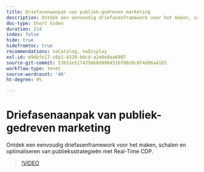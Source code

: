 ```yaml
---
title: Driefasenaanpak van publiek-gedreven marketing
description: Ontdek een eenvoudig driefasenframework voor het maken, schalen en optimaliseren van publieksstrategieën met Real-Time CDP.
doc-type: Short Video
duration: 214
index: false
hide: true
hidefromtoc: true
recommendations: noCatalog, noDisplay
exl-id: d9dbfe17-c6b1-4320-b0cd-a2e8e0aa6987
source-git-commit: 53b51e517435668d99b4516f80c0c074d06a4165
workflow-type: tm+mt
source-wordcount: '40'
ht-degree: 0%

---
```


# Driefasenaanpak van publiek-gedreven marketing

Ontdek een eenvoudig driefasenframework voor het maken, schalen en optimaliseren van publieksstrategieën met Real-Time CDP.

<!-- 72_S508_3442517_213_threephased-approach-to-audiencedriven-marketing -->
>[!VIDEO](https://video.tv.adobe.com/v/3458299/?learn=on&enablevpops=true)
